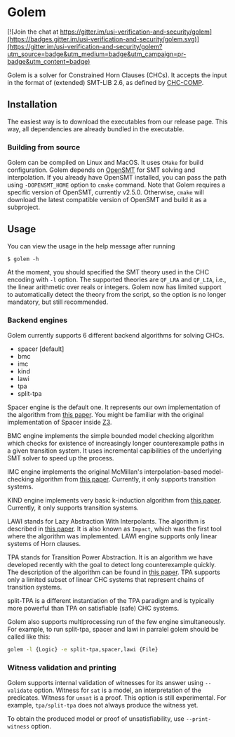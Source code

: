 # Golem

[![Join the chat at https://gitter.im/usi-verification-and-security/golem](https://badges.gitter.im/usi-verification-and-security/golem.svg)](https://gitter.im/usi-verification-and-security/golem?utm_source=badge&utm_medium=badge&utm_campaign=pr-badge&utm_content=badge)

Golem is a solver for Constrained Horn Clauses (CHCs).
It accepts the input in the format of (extended) SMT-LIB 2.6, as defined by [CHC-COMP](https://chc-comp.github.io/format.html).

## Installation
The easiest way is to download the executables from our release page. This way, all dependencies are already bundled in the executable.

### Building from source
Golem can be compiled on Linux and MacOS.
It uses `CMake` for build configuration.
Golem depends on [OpenSMT](https://github.com/usi-verification-and-security/opensmt/) for SMT solving and interpolation.
If you already have OpenSMT installed, you can pass the path using `-DOPENSMT_HOME` option to `cmake` command.
Note that Golem requires a specific version of OpenSMT, currently v2.5.0.
Otherwise, `cmake` will download the latest compatible version of OpenSMT and build it as a subproject.

## Usage
You can view the usage in the help message after running 
```
$ golem -h
```

At the moment, you should specified the SMT theory used in the CHC encoding with `-l` option. The supported theories are `QF_LRA` and `QF_LIA`, i.e., the linear arithmetic over reals or integers.
Golem now has limited support to automatically detect the theory from the script, so the option is no longer mandatory, but still recommended.

### Backend engines
Golem currently supports 6 different backend algorithms for solving CHCs.
- spacer [default]
- bmc
- imc
- kind
- lawi
- tpa
- split-tpa

Spacer engine is the default one.
It represents our own implementation of the algorithm from [this paper](https://link.springer.com/article/10.1007/s10703-016-0249-4). You might be familiar with the original implementation of Spacer inside [Z3](https://github.com/z3Prover/z3/).

BMC engine implements the simple bounded model checking algorithm which checks for existence of increasingly longer counterexample paths in a given transition system.
It uses incremental capibilities of the underlying SMT solver to speed up the process.

IMC engine implements the original McMillan's interpolation-based model-checking algorithm from [this paper](https://link.springer.com/chapter/10.1007/978-3-540-45069-6_1).
Currently, it only supports transition systems.

KIND engine implements very basic k-induction algorithm from [this paper](https://link.springer.com/chapter/10.1007/3-540-40922-X_8).
Currently, it only supports transition systems.

LAWI stands for Lazy Abstraction With Interpolants. The algorithm is described in [this paper](https://link.springer.com/chapter/10.1007/11817963_14).
It is also known as `Impact`, which was the first tool where the algorithm was implemented.
LAWI engine supports only linear systems of Horn clauses.

TPA stands for Transition Power Abstraction. It is an algorithm we have developed recently with the goal to detect long counterexample quickly. The description of the algorithm can be found in [this paper](https://link.springer.com/chapter/10.1007/978-3-030-99524-9_29).
TPA supports only a limited subset of linear CHC systems that represent chains of transition systems.

split-TPA is a different instantiation of the TPA paradigm and is typically more powerful than TPA on satisfiable (safe) CHC systems.

Golem also supports multiprocessing run of the few engine simultaneously. For example, to run split-tpa, spacer and lawi in parralel golem should be called like this:

```sh
golem -l {Logic} -e split-tpa,spacer,lawi {File}
```

### Witness validation and printing
Golem supports internal validation of witnesses for its answer using `--validate` option.
Witness for `sat` is a model, an interpretation of the predicates.
Witness for `unsat` is a proof.
This option is still experimental. For example, `tpa/split-tpa` does not always produce the witness yet.
 
To obtain the produced model or proof of unsatisfiability, use `--print-witness` option.
